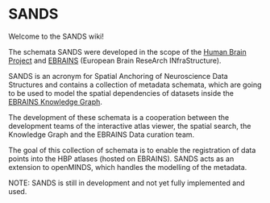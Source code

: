 # SANDS

Welcome to the SANDS wiki!

The schemata SANDS were developed in the scope of the [Human Brain Project](https://www.humanbrainproject.eu/en/) and [EBRAINS](https://ebrains.eu/) (European Brain ReseArch INfraStructure).

SANDS is an acronym for Spatial Anchoring of Neuroscience Data Structures and contains a collection of metadata schemata, which are going to be used to model the spatial dependencies of datasets inside the [EBRAINS Knowledge Graph](https://kg.ebrains.eu).

The development of these schemata is a cooperation between the development teams of the interactive atlas viewer, the spatial search, the Knowledge Graph and the EBRAINS Data curation team.

The goal of this collection of schemata is to enable the registration of data points into the HBP atlases (hosted on EBRAINS). SANDS acts as an extension to openMINDS, which handles the modelling of the metadata.

NOTE: SANDS is still in development and not yet fully implemented and used. 
